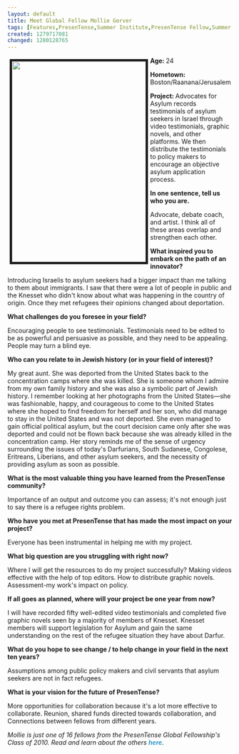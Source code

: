 ```yaml
---
layout: default
title: Meet Global Fellow Mollie Gerver 
tags: [Features,PresenTense,Summer Institute,PresenTense Fellow,Summer Fellowship,Global Fellow,Mollie Gerver,Advocates for Asylum,African refugees,refugee testimonials,PTI 10 interviews]
created: 1279717081
changed: 1280128765
---
```

<p><img hspace="5" height="450" width="300" vspace="5" border="5" align="left" alt="" src="/files/a15.jpg" /><strong>Age: </strong>24&nbsp;</p>
<p><strong>Hometown:</strong> Boston/Raanana/Jerusalem</p>
<p><strong>Project: </strong>Advocates for Asylum records testimonials of asylum seekers in Israel through video  testimonials, graphic novels, and other platforms. We then distribute the testimonials to  policy makers to encourage an objective asylum application process.&nbsp;</p>
<p><strong>In one sentence, tell us who you are.&nbsp;</strong></p>
<p>Advocate, debate coach, and artist. I think all of these areas  overlap and strengthen each other.</p>
<p><strong>What inspired you to embark on the path of an  innovator?</strong></p>
<p>Introducing Israelis to asylum seekers had a bigger impact than me  talking to them about immigrants.&nbsp;I saw that there were a lot  of people in public and the Knesset who didn't know about what was  happening in the country of origin. Once they met refugees their opinions  changed about deportation.</p>
<p><strong>What challenges do you foresee in your field?</strong></p>
<p>Encouraging people to see testimonials. Testimonials need to be edited  to be as powerful and persuasive as possible, and they need to be  appealing. People may turn a blind eye.</p>
<p><strong>Who can you relate to in Jewish history (or in your  field of interest)?</strong></p>
<p>My great aunt. She was deported from the United States back to the concentration camps where she was killed. She is someone whom I admire from my own family history and she was also a symbolic part of Jewish history. I remember looking at her photographs from the United States&mdash;she was fashionable, happy, and courageous to come to the United States where she hoped to find freedom for herself and her son, who did manage to stay in the United States and was not deported. She even managed to gain official political asylum, but the court decision came only after she was deported and could not be flown back because she was already killed in the concentration camp. Her story reminds me of the sense of urgency surrounding the issues of today's Darfurians, South Sudanese, Congolese, Eritreans, Liberians, and other asylum seekers, and the necessity of providing asylum as soon as possible.</p>
<p><strong>What is the most valuable thing you have learned from  the PresenTense community?</strong></p>
<p>Importance of an output and outcome you can assess; it's not enough just to say there is a refugee rights problem.</p>
<p><strong>Who have you met at PresenTense that has made the most  impact on your project?</strong></p>
<p>Everyone has been instrumental in helping me with my project.</p>
<p><strong>What big question are you struggling with right now?&nbsp;</strong></p>
<p>Where I will get the resources to do my project successfully?&nbsp;Making  videos effective with the help of top editors. How to distribute graphic  novels. Assessment-my work's impact on policy.</p>
<p><strong>If all goes as planned, where will your project be one  year from now?</strong></p>
<p>I will have recorded fifty well-edited video testimonials and completed five graphic novels seen by a majority of members of Knesset. Knesset members will support legislation for Asylum and gain the same understanding on the rest of the refugee situation they have about Darfur.</p>
<p><strong>What do you hope to see change / to help change in  your field in the next ten years?</strong></p>
<p>Assumptions among public policy makers and civil servants that asylum  seekers are not in fact refugees.</p>
<p><strong>What is your vision for the future of PresenTense?</strong></p>
<p>More opportunities for collaboration because it's a&nbsp;lot more effective to  collaborate. Reunion, shared funds directed towards  collaboration, and Connections between fellows from different years.</p>
<p><em>Mollie is just one of 16 fellows from the PresenTense Global Fellowship's Class of 2010. Read and learn about the others&nbsp;<a style="text-decoration: none; font-weight: bold; color: rgb(51, 153, 204); " href="http://presentense.org/pti10-interviews">here</a>.</em></p>